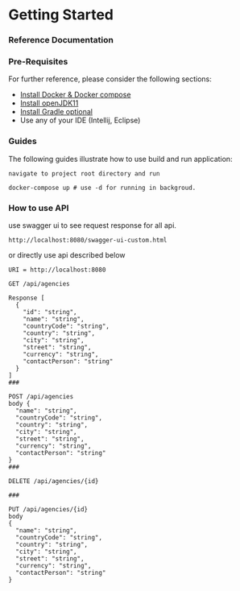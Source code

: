 # Getting Started

### Reference Documentation

### Pre-Requisites

For further reference, please consider the following sections:

* [Install Docker & Docker compose](https://docs.docker.com)
* [Install openJDK11](https://openjdk.java.net)
* [Install Gradle optional](https://gradle.org)
* Use any of your IDE (Intellij, Eclipse)
### Guides

The following guides illustrate how to use build and run application:

```
navigate to project root directory and run 

docker-compose up # use -d for running in backgroud.

```
### How to use API

use swagger ui to see request response for all api.
```
http://localhost:8080/swagger-ui-custom.html
```
or directly use api described below

```
URI = http://localhost:8080

GET /api/agencies

Response [
  {
    "id": "string",
    "name": "string",
    "countryCode": "string",
    "country": "string",
    "city": "string",
    "street": "string",
    "currency": "string",
    "contactPerson": "string"
  }
]
###

POST /api/agencies
body {
  "name": "string",
  "countryCode": "string",
  "country": "string",
  "city": "string",
  "street": "string",
  "currency": "string",
  "contactPerson": "string"
}
###

DELETE /api/agencies/{id}

###

PUT /api/agencies/{id}
body 
{
  "name": "string",
  "countryCode": "string",
  "country": "string",
  "city": "string",
  "street": "string",
  "currency": "string",
  "contactPerson": "string"
}
```
